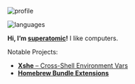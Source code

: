 ![profile][stat-profile]

![languages][stat-languages]

**Hi, I’m [superatomic]!** I like computers.

Notable Projects:

- [**Xshe** – Cross-Shell Environment Vars][xshe-gh]
- [**Homebrew Bundle Extensions**][bundle-ext]

[superatomic]: https://superatomic.dev
[github]: https://github.com/superatomic
[xshe]: https://xshe.superatomic.dev
[xshe-gh]: https://github.com/superatomic/xshe
[bundle-ext]: https://github.com/superatomic/homebrew-bundle-extensions

[stat-profile]: https://github-readme-stats.vercel.app/api?username=superatomic&theme=calm&border_radius=18&show_icons=true&count_private=true&bg_color=0000&hide_border=true&disable_animations=true
[stat-languages]: https://github-readme-stats.vercel.app/api/top-langs?username=superatomic&theme=calm&border_radius=18&layout=compact&bg_color=0000&hide_border=true&langs_count=6
